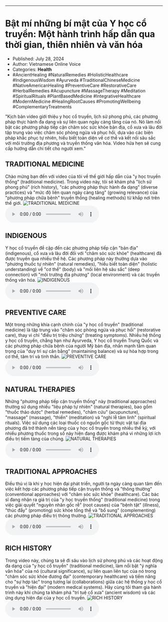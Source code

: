 
---

# Bật mí những bí mật của Y học cổ truyền: Một hành trình hấp dẫn qua thời gian, thiên nhiên và văn hóa

- Published: July 28, 2024
- Author: Vietnamese Online Voice
- Categories: **Health**
- #AncientHealing #NaturalRemedies #HolisticHealthcare #IndigenousWisdom #Ayurveda #TraditionalChineseMedicine #NativeAmericanHealing #PreventiveCare #RestorativeCare #HerbalRemedies #Acupuncture #MassageTherapy #Meditation #SpiritualRituals #PlantBasedMedicine #IntegrativeHealthcare #ModernMedicine #HealingRootCauses #PromotingWellbeing #ComplementaryTreatments

"Kịch bản video giới thiệu y học cổ truyền, lịch sử phong phú, các phương pháp thực hành đa dạng và sự liên quan ngày càng tăng của nó. Nó làm nổi bật các phương pháp tiếp cận chăm sóc sức khỏe bản địa, cổ xưa và lâu đời tập trung vào việc chăm sóc phòng ngừa và phục hồi, dựa vào các biện pháp khắc phục tự nhiên, hiểu biết toàn diện về cơ thể và kết nối sâu sắc với môi trường địa phương và truyền thống văn hóa. Video hứa hẹn sẽ cung cấp hướng dẫn chi tiết cho người xem."


## TRADITIONAL MEDICINE

Chào mừng bạn đến với video của tôi về thế giới hấp dẫn của "y học truyền thống" (traditional medicine). Trong video này, tôi sẽ khám phá "lịch sử phong phú" (rich history), "các phương pháp thực hành đa dạng" (diverse practices) và "mức độ liên quan ngày càng tăng" (growing relevance) của "phương pháp chữa bệnh" truyền thống (healing methods) từ khắp nơi trên thế giới.
![TRADITIONAL MEDICINE](https://http-archiver-apis-production-80.schnworks.com/storage/images/transitions/2024-07-28/transition--22605874909-Montserrat-ExtraBold-7B1FA2.jpg)
<audio controls>
    <source src="https://http-archiver-apis-production-80.schnworks.com/storage/storage/audio/file-29839055890.mp3" type="audio/mpeg">
</audio>



## INDIGENOUS

Y học cổ truyền đề cập đến các phương pháp tiếp cận "bản địa" (indigenous), cổ xưa và lâu đời đối với "chăm sóc sức khỏe" (healthcare) đã được truyền qua nhiều thế hệ. Các phương pháp này thường dựa vào "phương thuốc tự nhiên" (natural remedies), "hiểu biết toàn diện" (holistic understanding) về "cơ thể" (body) và "mối liên hệ sâu sắc" (deep connection) với "môi trường địa phương" (local environment) và các truyền thống văn hóa.
![INDIGENOUS](https://http-archiver-apis-production-80.schnworks.com/storage/images/transitions/2024-07-28/transition-40244675996-Montserrat-Thin-004895.jpg)
<audio controls>
    <source src="https://http-archiver-apis-production-80.schnworks.com/storage/storage/audio/file-12016205956.mp3" type="audio/mpeg">
</audio>



## PREVENTIVE CARE

Một trong những khía cạnh chính của "y học cổ truyền" (traditional medicine) là tập trung vào "chăm sóc phòng ngừa và phục hồi" (restorative care), thay vì chỉ "điều trị triệu chứng" (treating symptoms). Nhiều hệ thống y học cổ truyền, chẳng hạn như Ayurveda, Y học cổ truyền Trung Quốc và các phương pháp chữa bệnh của người Mỹ bản địa, nhấn mạnh tầm quan trọng của "duy trì sự cân bằng" (maintaining balance) và sự hòa hợp trong cơ thể, tâm trí và tinh thần.
![PREVENTIVE CARE](https://http-archiver-apis-production-80.schnworks.com/storage/images/transitions/2024-07-28/transition--21987702651-Montserrat-Bold-512DA8.jpg)
<audio controls>
    <source src="https://http-archiver-apis-production-80.schnworks.com/storage/storage/audio/file-580131522.mp3" type="audio/mpeg">
</audio>



## NATURAL THERAPIES

Những "phương pháp tiếp cận truyền thống" này (traditional approaches) thường sử dụng nhiều "liệu pháp tự nhiên" (natural therapies), bao gồm "thuốc thảo dược" (herbal remedies), "châm cứu" (acupuncture), "massage" (massage), "thiền" (meditation) và "nghi lễ tâm linh" (spiritual rituals). Việc sử dụng các loại thuốc có nguồn gốc từ thực vật tại địa phương đã trở thành nền tảng của y học cổ truyền trong nhiều thế kỷ, với nhiều phương thuốc trong số này hiện đang được khám phá vì những lợi ích điều trị tiềm tàng của chúng.
![NATURAL THERAPIES](https://http-archiver-apis-production-80.schnworks.com/storage/images/transitions/2024-07-28/transition--47527241406-Montserrat-Thin-7B1FA2.jpg)
<audio controls>
    <source src="https://http-archiver-apis-production-80.schnworks.com/storage/storage/audio/file-11987705103.mp3" type="audio/mpeg">
</audio>



## TRADITIONAL APPROACHES

Điều thú vị là khi y học hiện đại phát triển, người ta ngày càng quan tâm đến việc kết hợp các phương pháp tiếp cận truyền thống và "thông thường" (conventional approaches) với "chăm sóc sức khỏe" (healthcare). Các bác sĩ đang nhận ra giá trị của "y học truyền thống" (traditional medicine) trong việc giải quyết "nguyên nhân gốc rễ" (root causes) của "bệnh tật" (illness), "thúc đẩy" (promoting) sức khỏe tổng thể và "bổ sung" (complementing) các phương pháp điều trị thông thường.
![TRADITIONAL APPROACHES](https://http-archiver-apis-production-80.schnworks.com/storage/images/transitions/2024-07-28/transition-13587084450-Montserrat-Medium-880E4F.jpg)
<audio controls>
    <source src="https://http-archiver-apis-production-80.schnworks.com/storage/storage/audio/file-12472240607.mp3" type="audio/mpeg">
</audio>



## RICH HISTORY

Trong video này, chúng ta sẽ đi sâu vào lịch sử phong phú và các hoạt động đa dạng của "y học cổ truyền" (traditional medicine), làm nổi bật "ý nghĩa văn hóa" của nó (cultural significance), sự liên quan liên tục của nó trong "chăm sóc sức khỏe đương đại" (contemporary healthcare) và tiềm năng cho "sự hợp tác" trong tương lai (collaborations) giữa các hệ thống y học cổ truyền và "hiện đại" (modern medical systems). Hãy cùng tôi tham gia hành trình này khi chúng ta khám phá "trí tuệ cổ xưa" (ancient wisdom) và các ứng dụng hiện đại của y học cổ truyền.
![RICH HISTORY](https://http-archiver-apis-production-80.schnworks.com/storage/images/transitions/2024-07-28/transition-38623094491-Montserrat-Bold-283593.jpg)
<audio controls>
    <source src="https://http-archiver-apis-production-80.schnworks.com/storage/storage/audio/file-34192585579.mp3" type="audio/mpeg">
</audio>

